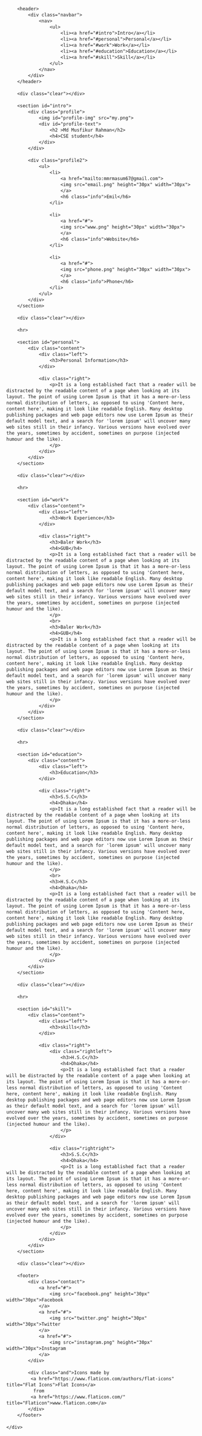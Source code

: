 <html>
<head>
	<meta charset="utf-8">
	<meta name="viewport" content="width=device-width, initial-scale=1.0">
	<title>CV</title>
	<link rel="stylesheet" type="text/css" href="cv.css">
	<link rel="preconnect" href="https://fonts.googleapis.com">
	<link rel="preconnect" href="https://fonts.gstatic.com" crossorigin>
	<link href="https://fonts.googleapis.com/css2?family=Kaisei+HarunoUmi:wght@700&display=swap" rel="stylesheet">
</head>
<body>
	<div class="containar">
		
		<header>
			<div class="navbar">
				<nav>
					<ul>
						<li><a href="#intro">Intro</a></li>
						<li><a href="#personal">Personal</a></li>
						<li><a href="#work">Work</a></li>
						<li><a href="#education">Education</a></li>
						<li><a href="#skill">Skill</a></li>
					</ul>					
				</nav>
			</div>			
		</header>

		<div class="clear"></div>

		<section id="intro">
			<div class="profile">
				<img id="profile-img" src="my.png">
				<div id="profile-text">
					<h2 >Md Musfikur Rahman</h2>
					<h4>CSE student</h4>
				</div>
			</div>

			<div class="profile2">
				<ul>
					<li>
						<a href="mailto:mmrmasum67@gmail.com">
						<img src="email.png" height="30px" width="30px">
						</a>
						<h6 class="info">Emil</h6>	
					</li>

					<li>
						<a href="#">
						<img src="www.png" height="30px" width="30px">						
						</a>
						<h6 class="info">Website</h6>	
					</li>

					<li>
						<a href="#">
						<img src="phone.png" height="30px" width="30px">						
						</a>
						<h6 class="info">Phone</h6>
					</li>
				</ul>
			</div>
		</section>

		<div class="clear"></div>
		
		<hr>

		<section id="personal">
			<div class="content">
				<div class="left">
					<h3>Personal Information</h3>
				</div>

				<div class="right">
					<p>It is a long established fact that a reader will be distracted by the readable content of a page when looking at its layout. The point of using Lorem Ipsum is that it has a more-or-less normal distribution of letters, as opposed to using 'Content here, content here', making it look like readable English. Many desktop publishing packages and web page editors now use Lorem Ipsum as their default model text, and a search for 'lorem ipsum' will uncover many web sites still in their infancy. Various versions have evolved over the years, sometimes by accident, sometimes on purpose (injected humour and the like).
					</p>
				</div>
			</div>			
		</section>

		<div class="clear"></div>
		
		<hr>
		
		<section id="work">
			<div class="content">
				<div class="left">
					<h3>Work Experience</h3>
				</div>

				<div class="right">
					<h3>Baler Work</h3>
					<h4>GUB</h4>
					<p>It is a long established fact that a reader will be distracted by the readable content of a page when looking at its layout. The point of using Lorem Ipsum is that it has a more-or-less normal distribution of letters, as opposed to using 'Content here, content here', making it look like readable English. Many desktop publishing packages and web page editors now use Lorem Ipsum as their default model text, and a search for 'lorem ipsum' will uncover many web sites still in their infancy. Various versions have evolved over the years, sometimes by accident, sometimes on purpose (injected humour and the like).
					</p>
					<br>
					<h3>Baler Work</h3>
					<h4>GUB</h4>
					<p>It is a long established fact that a reader will be distracted by the readable content of a page when looking at its layout. The point of using Lorem Ipsum is that it has a more-or-less normal distribution of letters, as opposed to using 'Content here, content here', making it look like readable English. Many desktop publishing packages and web page editors now use Lorem Ipsum as their default model text, and a search for 'lorem ipsum' will uncover many web sites still in their infancy. Various versions have evolved over the years, sometimes by accident, sometimes on purpose (injected humour and the like).
					</p>
				</div>
			</div>			
		</section>

		<div class="clear"></div>
		
		<hr>

		<section id="education">
			<div class="content">
				<div class="left">
					<h3>Education</h3>
				</div>

				<div class="right">
					<h3>S.S.C</h3>
					<h4>Dhaka</h4>
					<p>It is a long established fact that a reader will be distracted by the readable content of a page when looking at its layout. The point of using Lorem Ipsum is that it has a more-or-less normal distribution of letters, as opposed to using 'Content here, content here', making it look like readable English. Many desktop publishing packages and web page editors now use Lorem Ipsum as their default model text, and a search for 'lorem ipsum' will uncover many web sites still in their infancy. Various versions have evolved over the years, sometimes by accident, sometimes on purpose (injected humour and the like).
					</p>
					<br>
					<h3>H.S.C</h3>
					<h4>Dhaka</h4>
					<p>It is a long established fact that a reader will be distracted by the readable content of a page when looking at its layout. The point of using Lorem Ipsum is that it has a more-or-less normal distribution of letters, as opposed to using 'Content here, content here', making it look like readable English. Many desktop publishing packages and web page editors now use Lorem Ipsum as their default model text, and a search for 'lorem ipsum' will uncover many web sites still in their infancy. Various versions have evolved over the years, sometimes by accident, sometimes on purpose (injected humour and the like).
					</p>
				</div>
			</div>			
		</section>

		<div class="clear"></div>
		
		<hr>

		<section id="skill">
			<div class="content">
				<div class="left">
					<h3>skills</h3>
				</div>

				<div class="right">
					<div class="rightleft">
						<h3>H.S.C</h3>
						<h4>Dhaka</h4>
						<p>It is a long established fact that a reader will be distracted by the readable content of a page when looking at its layout. The point of using Lorem Ipsum is that it has a more-or-less normal distribution of letters, as opposed to using 'Content here, content here', making it look like readable English. Many desktop publishing packages and web page editors now use Lorem Ipsum as their default model text, and a search for 'lorem ipsum' will uncover many web sites still in their infancy. Various versions have evolved over the years, sometimes by accident, sometimes on purpose (injected humour and the like).
						</p>
					</div>
					
					<div class="rightright">
						<h3>S.S.C</h3>
						<h4>Dhaka</h4>
						<p>It is a long established fact that a reader will be distracted by the readable content of a page when looking at its layout. The point of using Lorem Ipsum is that it has a more-or-less normal distribution of letters, as opposed to using 'Content here, content here', making it look like readable English. Many desktop publishing packages and web page editors now use Lorem Ipsum as their default model text, and a search for 'lorem ipsum' will uncover many web sites still in their infancy. Various versions have evolved over the years, sometimes by accident, sometimes on purpose (injected humour and the like).
						</p>					
					</div>
				</div>
			</div>			
		</section>

		<div class="clear"></div>
		 
		<footer>
			<div class="contact">
				<a href="#">
					<img src="facebook.png" height="30px" width="30px">Facebook
				</a>
				<a href="#">
					<img src="twitter.png" height="30px" width="30px">Twitter
				</a>
				<a href="#">
					<img src="instagram.png" height="30px" width="30px">Instagram
				</a>
			</div>

			<div class="and">Icons made by
			 <a href="https://www.flaticon.com/authors/flat-icons" title="Flat Icons">Flat Icons</a>
			  from
			 <a href="https://www.flaticon.com/" title="Flaticon">www.flaticon.com</a>
			</div>
		</footer>

	</div>
</body>
</html>
